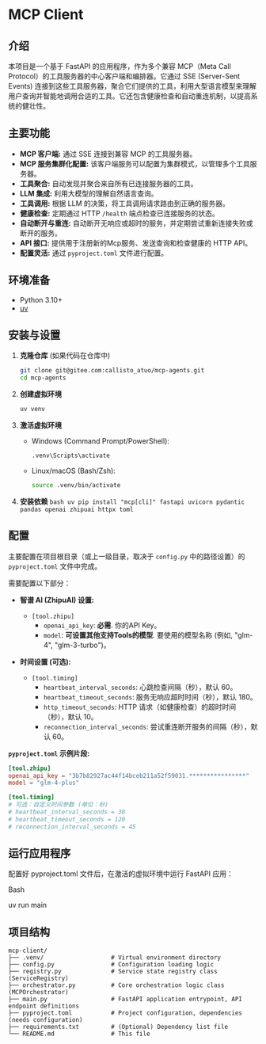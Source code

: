 # MCP Client

## 介绍

本项目是一个基于 FastAPI 的应用程序，作为多个兼容 MCP（Meta Call Protocol）的工具服务器的中心客户端和编排器。它通过 SSE (Server-Sent Events) 连接到这些工具服务器，聚合它们提供的工具，利用大型语言模型来理解用户查询并智能地调用合适的工具。它还包含健康检查和自动重连机制，以提高系统的健壮性。

## 主要功能

* **MCP 客户端:** 通过 SSE 连接到兼容 MCP 的工具服务器。
* **MCP 服务集群化配置:** 该客户端服务可以配置为集群模式，以管理多个工具服务器。
* **工具聚合:** 自动发现并聚合来自所有已连接服务器的工具。
* **LLM 集成:** 利用大模型的理解自然语言查询。
* **工具调用:** 根据 LLM 的决策，将工具调用请求路由到正确的服务器。
* **健康检查:** 定期通过 HTTP `/health` 端点检查已连接服务的状态。
* **自动断开与重连:** 自动断开无响应或超时的服务，并定期尝试重新连接失败或断开的服务。
* **API 接口:** 提供用于注册新的Mcp服务、发送查询和检查健康的 HTTP API。
* **配置灵活:** 通过 `pyproject.toml` 文件进行配置。

## 环境准备

* Python 3.10+
* [uv](https://github.com/astral-sh/uv)

## 安装与设置

1.  **克隆仓库** (如果代码在仓库中)
    ```bash
    git clone git@gitee.com:callisto_atuo/mcp-agents.git
    cd mcp-agents
    ```

2.  **创建虚拟环境**
    ```bash
    uv venv
    ```

3.  **激活虚拟环境**
    * Windows (Command Prompt/PowerShell):
        ```cmd
        .venv\Scripts\activate
        ```
    * Linux/macOS (Bash/Zsh):
        ```bash
        source .venv/bin/activate
        ```

4.  **安装依赖**
        ```bash
        uv pip install "mcp[cli]" fastapi uvicorn pydantic pandas openai zhipuai httpx toml
        ```
## 配置

主要配置在项目根目录（或上一级目录，取决于 `config.py` 中的路径设置）的 `pyproject.toml` 文件中完成。

需要配置以下部分：

* **智谱 AI (ZhipuAI) 设置:**
    * `[tool.zhipu]`
        * `openai_api_key`: **必需**. 你的API Key。
        * `model`: **可设置其他支持Tools的模型**. 要使用的模型名称 (例如, "glm-4", "glm-3-turbo")。

* **时间设置 (可选):**
    * `[tool.timing]`
        * `heartbeat_interval_seconds`: 心跳检查间隔（秒），默认 60。
        * `heartbeat_timeout_seconds`: 服务无响应超时时间（秒），默认 180。
        * `http_timeout_seconds`: HTTP 请求（如健康检查）的超时时间（秒），默认 10。
        * `reconnection_interval_seconds`: 尝试重连断开服务的间隔（秒），默认 60。

**`pyproject.toml` 示例片段:**

```toml
[tool.zhipu]
openai_api_key = "3b7b82927ac44f14bceb211a52f59031.****************"
model = "glm-4-plus"

[tool.timing]
# 可选：自定义时间参数 (单位：秒)
# heartbeat_interval_seconds = 30
# heartbeat_timeout_seconds = 120
# reconnection_interval_seconds = 45
```


## 运行应用程序
配置好 pyproject.toml 文件后，在激活的虚拟环境中运行 FastAPI 应用：

Bash

uv run main

## 项目结构
```
mcp-client/
├── .venv/                   # Virtual environment directory
├── config.py                # Configuration loading logic
├── registry.py              # Service state registry class (ServiceRegistry)
├── orchestrator.py          # Core orchestration logic class (MCPOrchestrator)
├── main.py                  # FastAPI application entrypoint, API endpoint definitions
├── pyproject.toml           # Project configuration, dependencies (needs configuration)
├── requirements.txt         # (Optional) Dependency list file
└── README.md                # This file
